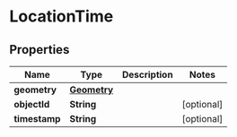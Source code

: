 
# LocationTime

## Properties
Name | Type | Description | Notes
------------ | ------------- | ------------- | -------------
**geometry** | [**Geometry**](Geometry.md) |  | 
**objectId** | **String** |  |  [optional]
**timestamp** | **String** |  |  [optional]



